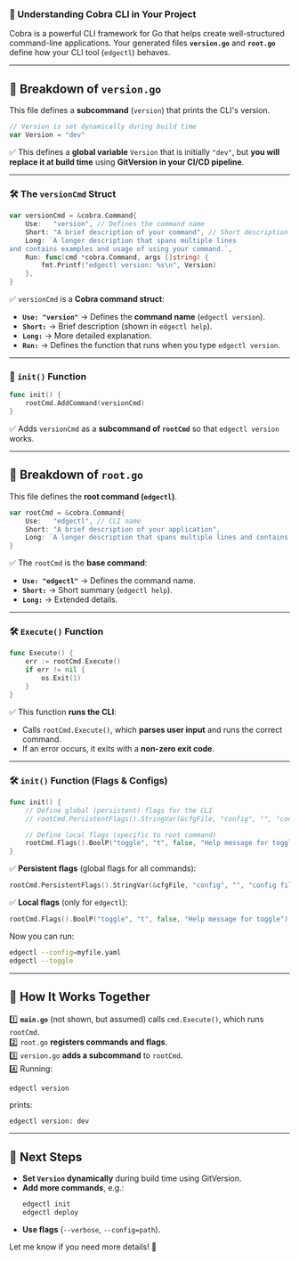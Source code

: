 ### **🔹 Understanding Cobra CLI in Your Project**

Cobra is a powerful CLI framework for Go that helps create well-structured command-line applications. Your generated files **`version.go`** and **`root.go`** define how your CLI tool (`edgectl`) behaves.

---

## **📌 Breakdown of `version.go`**
This file defines a **subcommand** (`version`) that prints the CLI's version.

```go
// Version is set dynamically during build time
var Version = "dev"
```
✅ This defines a **global variable** `Version` that is initially `"dev"`, but **you will replace it at build time** using **GitVersion in your CI/CD pipeline**.

---

### **🛠 The `versionCmd` Struct**
```go
var versionCmd = &cobra.Command{
	Use:   "version", // Defines the command name
	Short: "A brief description of your command", // Short description (shown in help)
	Long: `A longer description that spans multiple lines
and contains examples and usage of using your command.`,
	Run: func(cmd *cobra.Command, args []string) {
		fmt.Printf("edgectl version: %s\n", Version)
	},
}
```
✅ `versionCmd` is a **Cobra command struct**:
- **`Use: "version"`** → Defines the **command name** (`edgectl version`).
- **`Short:`** → Brief description (shown in `edgectl help`).
- **`Long:`** → More detailed explanation.
- **`Run:`** → Defines the function that runs when you type `edgectl version`.

---

### **🔹 `init()` Function**
```go
func init() {
	rootCmd.AddCommand(versionCmd)
}
```
✅ Adds `versionCmd` as a **subcommand of `rootCmd`** so that `edgectl version` works.

---

## **📌 Breakdown of `root.go`**
This file defines the **root command (`edgectl`)**.

```go
var rootCmd = &cobra.Command{
	Use:   "edgectl", // CLI name
	Short: "A brief description of your application",
	Long: `A longer description that spans multiple lines and contains examples.`,
}
```
✅ The `rootCmd` is the **base command**:
- **`Use: "edgectl"`** → Defines the command name.
- **`Short:`** → Short summary (`edgectl help`).
- **`Long:`** → Extended details.

---

### **🛠 `Execute()` Function**
```go
func Execute() {
	err := rootCmd.Execute()
	if err != nil {
		os.Exit(1)
	}
}
```
✅ This function **runs the CLI**:
- Calls `rootCmd.Execute()`, which **parses user input** and runs the correct command.
- If an error occurs, it exits with a **non-zero exit code**.

---

### **🛠 `init()` Function (Flags & Configs)**
```go
func init() {
	// Define global (persistent) flags for the CLI
	// rootCmd.PersistentFlags().StringVar(&cfgFile, "config", "", "config file (default is $HOME/.edgectl.yaml)")

	// Define local flags (specific to root command)
	rootCmd.Flags().BoolP("toggle", "t", false, "Help message for toggle")
}
```
✅ **Persistent flags** (global flags for all commands):
```go
rootCmd.PersistentFlags().StringVar(&cfgFile, "config", "", "config file (default is $HOME/.edgectl.yaml)")
```
✅ **Local flags** (only for `edgectl`):
```go
rootCmd.Flags().BoolP("toggle", "t", false, "Help message for toggle")
```
Now you can run:
```sh
edgectl --config=myfile.yaml
edgectl --toggle
```

---

## **🔹 How It Works Together**
1️⃣ **`main.go`** (not shown, but assumed) calls `cmd.Execute()`, which runs `rootCmd`.  
2️⃣ `root.go` **registers commands and flags**.  
3️⃣ `version.go` **adds a subcommand** to `rootCmd`.  
4️⃣ Running:
   ```sh
   edgectl version
   ```
   prints:
   ```
   edgectl version: dev
   ```

---

## **🔹 Next Steps**
- **Set `Version` dynamically** during build time using GitVersion.
- **Add more commands**, e.g.:
  ```sh
  edgectl init
  edgectl deploy
  ```
- **Use flags** (`--verbose`, `--config=path`).

Let me know if you need more details! 🚀